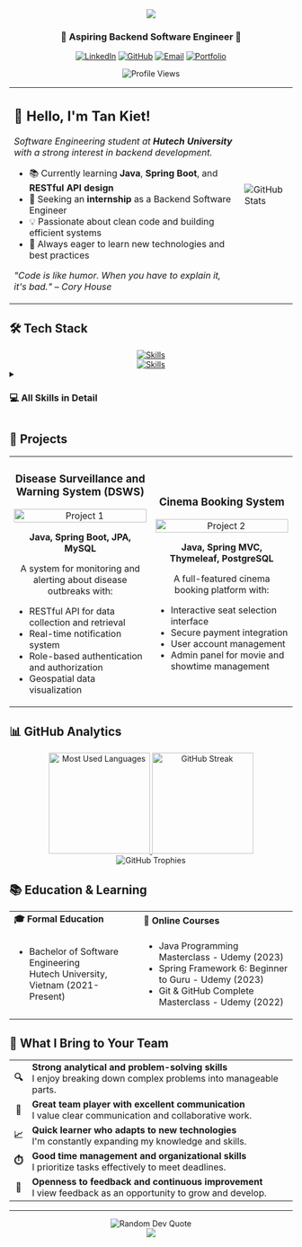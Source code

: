 <!-- Social Links -->
[website]: https://tankietse.github.io
[linkedin]: https://www.linkedin.com/in/tankietsebackend
[github]: https://github.com/tankietse
[email]: mailto:tankietnguyen.work@gmail.com

<div align="center">
  <img src="https://capsule-render.vercel.app/api?type=waving&color=6FA4FC&height=150&section=header&text=Tan%20Kiet&fontSize=40&fontColor=ffffff&animation=fadeIn&fontAlignY=30" />

  <h3>🌱 Aspiring Backend Software Engineer 🌱</h3>
  
  <p>
    <a href="https://www.linkedin.com/in/tankietsebackend"><img src="https://img.shields.io/badge/LinkedIn-0077B5?style=for-the-badge&logo=linkedin&logoColor=white" alt="LinkedIn" /></a>
    <a href="https://github.com/tankietse"><img src="https://img.shields.io/badge/GitHub-100000?style=for-the-badge&logo=github&logoColor=white" alt="GitHub" /></a>
    <a href="mailto:tankietnguyen.work@gmail.com"><img src="https://img.shields.io/badge/Email-D14836?style=for-the-badge&logo=gmail&logoColor=white" alt="Email" /></a>
    <a href="https://tankietse.github.io"><img src="https://img.shields.io/badge/Portfolio-0077B5?style=for-the-badge&logo=google-chrome&logoColor=white" alt="Portfolio" /></a>
  </p>
</div>

<div align="center">
  <img src="https://komarev.com/ghpvc/?username=tankietse&style=for-the-badge&color=blue" alt="Profile Views"/>
</div>

<table align="center">
  <tr>
    <td>
      <h2>👋 Hello, I'm Tan Kiet!</h2>
      <p>
        <em>Software Engineering student at <b>Hutech University</b> with a strong interest in backend development.</em>
      </p>
      <ul>
        <li>📚 Currently learning <b>Java</b>, <b>Spring Boot</b>, and <b>RESTful API design</b></li>
        <li>🎯 Seeking an <b>internship</b> as a Backend Software Engineer</li>
        <li>💡 Passionate about clean code and building efficient systems</li>
        <li>🌱 Always eager to learn new technologies and best practices</li>
      </ul>
      <p>
        <em>"Code is like humor. When you have to explain it, it's bad." – Cory House</em>
      </p>
    </td>
    <td>
      <img src="https://github-readme-stats.vercel.app/api?username=tankietse&show_icons=true&theme=tokyonight&hide_border=true&count_private=true" alt="GitHub Stats" />
    </td>
  </tr>
</table>

## 🛠️ Tech Stack

<div align="center">
  <!-- Using skillicons.dev for a clean look -->
  <a href="https://skillicons.dev">
    <img src="https://skillicons.dev/icons?i=java,spring,cs,dotnet,nodejs,mysql,postgres,mongodb,flutter,dart,docker,git,idea,vscode&theme=dark" alt="Skills" />
  </a>
  <br />
  <a href="https://skillicons.dev">
    <img src="https://skillicons.dev/icons?i=html,css,js,ts,bootstrap,react,angular,express&theme=dark" alt="Skills" />
  </a>
</div>

<details>
  <summary><h3>💻 All Skills in Detail</h3></summary>
  <table>
    <tr>
      <td><strong>Programming Languages</strong></td>
      <td>
        <img src="https://img.shields.io/badge/Java-ED8B00?style=for-the-badge&logo=openjdk&logoColor=white" alt="Java" />
        <img src="https://img.shields.io/badge/C%23-239120?style=for-the-badge&logo=c-sharp&logoColor=white" alt="C#" />
        <img src="https://img.shields.io/badge/JavaScript-F7DF1E?style=for-the-badge&logo=javascript&logoColor=black" alt="JavaScript" />
        <img src="https://img.shields.io/badge/TypeScript-007ACC?style=for-the-badge&logo=typescript&logoColor=white" alt="TypeScript" />
        <img src="https://img.shields.io/badge/Dart-0175C2?style=for-the-badge&logo=dart&logoColor=white" alt="Dart" />
      </td>
    </tr>
    <tr>
      <td><strong>Backend</strong></td>
      <td>
        <img src="https://img.shields.io/badge/Spring-6DB33F?style=for-the-badge&logo=spring&logoColor=white" alt="Spring" />
        <img src="https://img.shields.io/badge/Spring_Boot-6DB33F?style=for-the-badge&logo=spring-boot&logoColor=white" alt="Spring Boot" />
        <img src="https://img.shields.io/badge/Node.js-339933?style=for-the-badge&logo=nodedotjs&logoColor=white" alt="Node.js" />
        <img src="https://img.shields.io/badge/Express.js-000000?style=for-the-badge&logo=express&logoColor=white" alt="Express.js" />
        <img src="https://img.shields.io/badge/.NET-512BD4?style=for-the-badge&logo=dotnet&logoColor=white" alt=".NET" />
        <img src="https://img.shields.io/badge/ASP.NET-5C2D91?style=for-the-badge&logo=dotnet&logoColor=white" alt="ASP.NET" />
        <img src="https://img.shields.io/badge/Hibernate-59666C?style=for-the-badge&logo=hibernate&logoColor=white" alt="Hibernate" />
        <img src="https://img.shields.io/badge/Maven-C71A36?style=for-the-badge&logo=apache-maven&logoColor=white" alt="Maven" />
      </td>
    </tr>
    <tr>
      <td><strong>Frontend</strong></td>
      <td>
        <img src="https://img.shields.io/badge/HTML5-E34F26?style=for-the-badge&logo=html5&logoColor=white" alt="HTML5" />
        <img src="https://img.shields.io/badge/CSS3-1572B6?style=for-the-badge&logo=css3&logoColor=white" alt="CSS3" />
        <img src="https://img.shields.io/badge/Bootstrap-563D7C?style=for-the-badge&logo=bootstrap&logoColor=white" alt="Bootstrap" />
        <img src="https://img.shields.io/badge/React-20232A?style=for-the-badge&logo=react&logoColor=61DAFB" alt="React" />
        <img src="https://img.shields.io/badge/Angular-DD0031?style=for-the-badge&logo=angular&logoColor=white" alt="Angular" />
        <img src="https://img.shields.io/badge/Swing-007396?style=for-the-badge&logo=java&logoColor=white" alt="Java Swing" />
      </td>
    </tr>
    <tr>
      <td><strong>Mobile Development</strong></td>
      <td>
        <img src="https://img.shields.io/badge/Flutter-02569B?style=for-the-badge&logo=flutter&logoColor=white" alt="Flutter" />
        <img src="https://img.shields.io/badge/Dart-0175C2?style=for-the-badge&logo=dart&logoColor=white" alt="Dart" />
        <img src="https://img.shields.io/badge/Android-3DDC84?style=for-the-badge&logo=android&logoColor=white" alt="Android" />
      </td>
    </tr>
    <tr>
      <td><strong>Databases</strong></td>
      <td>
        <img src="https://img.shields.io/badge/MySQL-00000F?style=for-the-badge&logo=mysql&logoColor=white" alt="MySQL" />
        <img src="https://img.shields.io/badge/PostgreSQL-316192?style=for-the-badge&logo=postgresql&logoColor=white" alt="PostgreSQL" />
        <img src="https://img.shields.io/badge/MongoDB-4EA94B?style=for-the-badge&logo=mongodb&logoColor=white" alt="MongoDB" />
        <img src="https://img.shields.io/badge/SQLite-07405E?style=for-the-badge&logo=sqlite&logoColor=white" alt="SQLite" />
        <img src="https://img.shields.io/badge/Microsoft_SQL_Server-CC2927?style=for-the-badge&logo=microsoft-sql-server&logoColor=white" alt="SQL Server" />
      </td>
    </tr>
    <tr>
      <td><strong>DevOps & Tools</strong></td>
      <td>
        <img src="https://img.shields.io/badge/Git-F05032?style=for-the-badge&logo=git&logoColor=white" alt="Git" />
        <img src="https://img.shields.io/badge/Docker-2496ED?style=for-the-badge&logo=docker&logoColor=white" alt="Docker" />
        <img src="https://img.shields.io/badge/Postman-FF6C37?style=for-the-badge&logo=Postman&logoColor=white" alt="Postman" />
        <img src="https://img.shields.io/badge/IntelliJ_IDEA-000000?style=for-the-badge&logo=intellij-idea&logoColor=white" alt="IntelliJ IDEA" />
        <img src="https://img.shields.io/badge/Visual_Studio-5C2D91?style=for-the-badge&logo=visual-studio&logoColor=white" alt="Visual Studio" />
        <img src="https://img.shields.io/badge/VS_Code-007ACC?style=for-the-badge&logo=visual-studio-code&logoColor=white" alt="VS Code" />
      </td>
    </tr>
  </table>
</details>

## 🚀 Projects

<table align="center">
  <tr>
    <td width="50%">
      <h3 align="center">Disease Surveillance and Warning System (DSWS)</h3>
      <div align="center">
        <a href="https://github.com/tankietse/dsws" target="_blank">
          <img src="https://github-readme-stats.vercel.app/api/pin/?username=tankietse&repo=dsws&theme=tokyonight&hide_border=true" width="100%" alt="Project 1"/>
        </a>
        <p><strong>Java, Spring Boot, JPA, MySQL</strong></p>
        <p>A system for monitoring and alerting about disease outbreaks with:</p>
        <ul align="left">
          <li>RESTful API for data collection and retrieval</li>
          <li>Real-time notification system</li>
          <li>Role-based authentication and authorization</li>
          <li>Geospatial data visualization</li>
        </ul>
      </div>
    </td>
    <td width="50%">
      <h3 align="center">Cinema Booking System</h3>
      <div align="center">
        <a href="https://github.com/tankietse/viecinema.online" target="_blank">
          <img src="https://github-readme-stats.vercel.app/api/pin/?username=tankietse&repo=viecinema.online&theme=tokyonight&hide_border=true" width="100%" alt="Project 2"/>
        </a>
        <p><strong>Java, Spring MVC, Thymeleaf, PostgreSQL</strong></p>
        <p>A full-featured cinema booking platform with:</p>
        <ul align="left">
          <li>Interactive seat selection interface</li>
          <li>Secure payment integration</li>
          <li>User account management</li>
          <li>Admin panel for movie and showtime management</li>
        </ul>
      </div>
    </td>
  </tr>
</table>

## 📊 GitHub Analytics

<div align="center">
  <a href="https://github.com/tankietse">
    <img height="180em" src="https://github-readme-stats.vercel.app/api/top-langs/?username=tankietse&layout=compact&theme=tokyonight&hide_border=true" alt="Most Used Languages" />
    <img height="180em" src="https://github-readme-streak-stats.herokuapp.com/?user=tankietse&theme=tokyonight&hide_border=true" alt="GitHub Streak" />
  </a>
</div>

<div align="center">
  <img src="https://github-profile-trophy.vercel.app/?username=tankietse&theme=tokyonight&no-frame=true&row=1&column=6" alt="GitHub Trophies" />
</div>

## 📚 Education & Learning

<div align="center">
  <table>
    <tr>
      <td><strong>🎓 Formal Education</strong></td>
      <td><strong>📱 Online Courses</strong></td>
    </tr>
    <tr>
      <td>
        <ul>
          <li>Bachelor of Software Engineering<br/>Hutech University, Vietnam (2021-Present)</li>
        </ul>
      </td>
      <td>
        <ul>
          <li>Java Programming Masterclass - Udemy (2023)</li>
          <li>Spring Framework 6: Beginner to Guru - Udemy (2023)</li>
          <li>Git & GitHub Complete Masterclass - Udemy (2022)</li>
        </ul>
      </td>
    </tr>
  </table>
</div>

## 💪 What I Bring to Your Team

<div align="center">
  <table>
    <tr>
      <td align="center"><b>🔍</b></td>
      <td><b>Strong analytical and problem-solving skills</b><br/>I enjoy breaking down complex problems into manageable parts.</td>
    </tr>
    <tr>
      <td align="center"><b>🤝</b></td>
      <td><b>Great team player with excellent communication</b><br/>I value clear communication and collaborative work.</td>
    </tr>
    <tr>
      <td align="center"><b>📈</b></td>
      <td><b>Quick learner who adapts to new technologies</b><br/>I'm constantly expanding my knowledge and skills.</td>
    </tr>
    <tr>
      <td align="center"><b>⏱️</b></td>
      <td><b>Good time management and organizational skills</b><br/>I prioritize tasks effectively to meet deadlines.</td>
    </tr>
    <tr>
      <td align="center"><b>🔄</b></td>
      <td><b>Openness to feedback and continuous improvement</b><br/>I view feedback as an opportunity to grow and develop.</td>
    </tr>
  </table>
</div>

---

<div align="center">
  <img src="https://quotes-github-readme.vercel.app/api?type=horizontal&theme=tokyonight" alt="Random Dev Quote" />
</div>

<div align="center">
  <img src="https://capsule-render.vercel.app/api?type=waving&color=6FA4FC&height=100&section=footer" />
</div>

